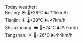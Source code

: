 Today weather:  
Beijing: ☀️   🌡️+29°C 🌬️↑15km/h  
Tianjin: ☀️   🌡️+29°C 🌬️↗7km/h  
Shijiazhuang: ☁️   🌡️+24°C 🌬️↖7km/h  
Tangshan: ☀️   🌡️+26°C 🌬️↑4km/h  
